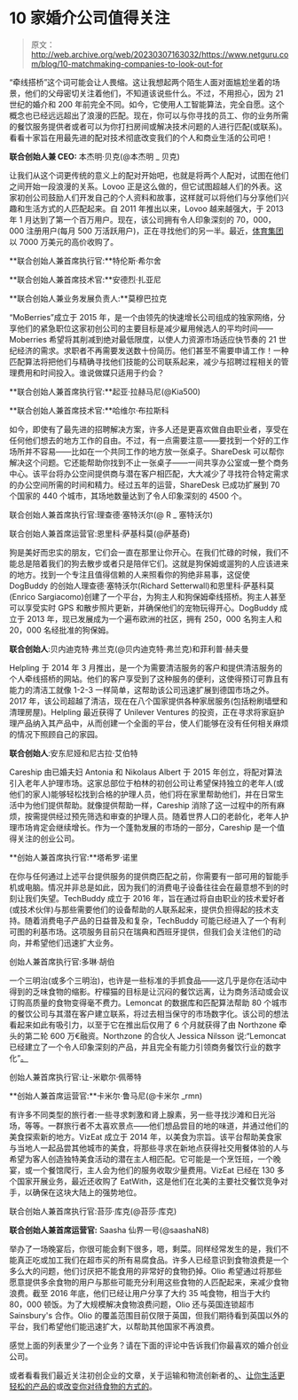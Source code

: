 # 10 家婚介公司值得关注

> 原文：<http://web.archive.org/web/20230307163032/https://www.netguru.com/blog/10-matchmaking-companies-to-look-out-for>

 “牵线搭桥”这个词可能会让人畏缩。这让我想起两个陌生人面对面尴尬坐着的场景，他们的父母密切关注着他们，不知道该说些什么。不过，不用担心，因为 21 世纪的婚介和 200 年前完全不同。如今，它使用人工智能算法，完全自愿。这个概念也已经远远超出了浪漫的匹配。现在，你可以与你寻找的员工、你的业务所需的餐饮服务提供者或者可以为你打扫房间或解决技术问题的人进行匹配(或联系)。看看十家旨在用最先进的配对技术彻底改变我们的个人和商业生活的公司吧！

**联合创始人兼 CEO:** 本杰明·贝克(@本杰明 _ 贝克)

让我们从这个词更传统的意义上的配对开始吧，也就是将两个人配对，试图在他们之间开始一段浪漫的关系。Lovoo 正是这么做的，但它试图超越人们的外表。这家初创公司鼓励人们开发自己的个人资料和故事，这样就可以将他们与分享他们兴趣和生活方式的人匹配起来。自 2011 年推出以来，Lovoo 越来越强大，于 2013 年 1 月达到了第一个百万用户。现在，该公司拥有令人印象深刻的 70，000，000 注册用户(每月 500 万活跃用户)，正在寻找他们的另一半。最近，[体育集团](http://web.archive.org/web/20221007194646/https://www.themeetgroup.com/)以 7000 万美元的高价收购了。

**联合创始人兼首席执行官:**特伦斯·希尔舍

**联合创始人兼首席技术官:**安德烈·扎亚尼

**联合创始人兼业务发展负责人:**莫穆巴拉克

“MoBerries”成立于 2015 年，是一个由领先的快速增长公司组成的独家网络，分享他们的紧急职位这家初创公司的主要目标是减少雇用候选人的平均时间——Moberries 希望将其削减到绝对最低限度，以使人力资源市场适应快节奏的 21 世纪经济的需求。求职者不再需要发送数十份简历。他们甚至不需要申请工作！一种匹配算法将把他们与精确寻找他们技能的公司联系起来，减少与招聘过程相关的管理费用和时间投入。谁说做媒只适用于约会？

**联合创始人兼首席执行官:**起亚·拉赫马尼(@Kia500)

**联合创始人兼首席技术官:**哈维尔·布拉斯科

如今，即使有了最先进的招聘解决方案，许多人还是更喜欢做自由职业者，享受在任何他们想去的地方工作的自由。不过，有一点需要注意——要找到一个好的工作场所并不容易——比如在一个共同工作的地方放一张桌子。ShareDesk 可以帮你解决这个问题。它还能帮助你找到不止一张桌子——一间共享办公室或一整个商务中心。该平台将办公空间提供商与潜在客户相匹配，大大减少了寻找符合特定需求的办公空间所需的时间和精力。经过五年的运营，ShareDesk 已成功扩展到 70 个国家的 440 个城市，其场地数量达到了令人印象深刻的 4500 个。

联合创始人兼首席执行官:理查德·塞特沃尔(@ R _ 塞特沃尔)

联合创始人兼首席运营官:恩里科·萨基科莫(@萨基奇)

狗是美好而忠实的朋友，它们会一直在那里让你开心。在我们忙碌的时候，我们不能总是陪着我们的狗去散步或者只是陪伴它们。这就是狗保姆或遛狗的人应该进来的地方。找到一个专注且值得信赖的人来照看你的狗绝非易事，这促使 DogBuddy 的创始人理查德·塞特沃尔(Richard Setterwall)和恩里科·萨基科莫(Enrico Sargiacomo)创建了一个平台，为狗主人和狗保姆牵线搭桥。狗主人甚至可以享受实时 GPS 和散步照片更新，并确保他们的宠物玩得开心。DogBuddy 成立于 2013 年，现已发展成为一个遍布欧洲的社区，拥有 250，000 名狗主人和 20，000 名经批准的狗保姆。

**联合创始人**:贝内迪克特·弗兰克(@贝内迪克特·弗兰克)和菲利普·赫夫曼

Helpling 于 2014 年 3 月推出，是一个为需要清洁服务的客户和提供清洁服务的个人牵线搭桥的网站。他们的客户享受到了这种服务的便利，这使得预订可靠且有能力的清洁工就像 1-2-3 一样简单，这帮助该公司迅速扩展到德国市场之外。2017 年，该公司超越了清洁，现在在八个国家提供各种家居服务(包括粉刷墙壁和清理房屋)。Helpling 最近获得了 Unilever Ventures 的投资，正在寻求将家庭护理产品纳入其产品中，从而创建一个全面的平台，使人们能够在没有任何相关麻烦的情况下照顾自己的家园。

**联合创始人**:安东尼娅和尼古拉·艾伯特

Careship 由已婚夫妇 Antonia 和 Nikolaus Albert 于 2015 年创立，将配对算法引入老年人护理市场。这家总部位于柏林的初创公司让希望保持独立的老年人(或他们的家人)能够轻松找到合格的护理人员，他们将在家里帮助他们，并在日常生活中为他们提供帮助。就像提供帮助一样，Careship 消除了这一过程中的所有麻烦，按需提供经过预先筛选和审查的护理人员。随着世界人口的老龄化，老年人护理市场肯定会继续增长。作为一个蓬勃发展的市场的一部分，Careship 是一个值得关注的创业公司。

**创始人兼首席执行官:**塔希罗·诺里

在你与任何通过上述平台提供服务的提供商匹配之前，你需要有一部可用的智能手机或电脑。情况并非总是如此，因为我们的消费电子设备往往会在最意想不到的时刻让我们失望。TechBuddy 成立于 2016 年，旨在通过将自由职业的技术爱好者(或技术伙伴)与那些需要他们的设备帮助的人联系起来，提供负担得起的技术支持。随着消费电子产品的日益普及和复杂，TechBuddy 可能已经进入了一个有利可图的利基市场。这项服务目前只在瑞典和西班牙提供，但我们会关注他们的动向，并希望他们迅速扩大业务。

创始人兼首席执行官:多琳·胡伯

一个三明治(或多个三明治)，也许是一些标准的手抓食品——这几乎是你在活动中得到的乏味食物的缩影。柠檬猫的目标是让沉闷的餐饮远离，让为商务活动或会议订购高质量的食物变得毫不费力。Lemoncat 的数据库和匹配算法帮助 80 个城市的餐饮公司与其潜在客户建立联系，将过去相当保守的市场数字化。该公司的想法看起来如此有吸引力，以至于它在推出后仅用了 6 个月就获得了由 Northzone 牵头的第二轮 600 万€融资。Northzone 的合伙人 Jessica Nilsson 说:“Lemoncat 已经建立了一个令人印象深刻的产品，并且完全有能力引领商务餐饮行业的数字化”[。](http://web.archive.org/web/20221007194646/http://northzone.com/announcing-investment-lemoncat/)

创始人兼首席执行官:让-米歇尔·佩蒂特

**创始人兼首席运营官:**卡米尔·鲁马尼(@卡米尔 _rmn)

有许多不同类型的旅行者:一些寻求刺激和肾上腺素，另一些寻找沙滩和日光浴场，等等。一群旅行者不太喜欢景点——他们想品尝目的地的味道，并通过他们的美食探索新的地方。VizEat 成立于 2014 年，以美食为宗旨。该平台帮助美食家与当地人一起品尝其他城市的美食，将那些寻求在新地点获得社交用餐体验的人与希望为客人创造独特美食活动的潜在主人相匹配。它可能是一个烹饪班，一个晚宴，或一个餐馆爬行，主人会为他们的服务收取少量费用。VizEat 已经在 130 多个国家开展业务，最近还收购了 EatWith，这是他们在北美的主要社交餐饮竞争对手，以确保在这块大陆上的强势地位。

联合创始人兼首席执行官:苔莎·库克(@苔莎·库克)

**联合创始人兼首席运营官:** Saasha 仙界一号(@saashaN8)

举办了一场晚宴后，你很可能会剩下很多，嗯，剩菜。同样经常发生的是，我们不能真正吃或加工我们在超市买的所有易腐食品。许多人已经意识到食物浪费是一个多么大的问题，他们讨厌把不能食用的非常好的食物扔掉。Olio 希望通过将那些愿意提供多余食物的用户与那些可能充分利用这些食物的人匹配起来，来减少食物浪费。截至 2016 年底，他们已经让用户分享了大约 35 吨食物，相当于大约 80，000 顿饭。为了大规模解决食物浪费问题，Olio 还与英国连锁超市 Sainsbury's 合作。Olio 的覆盖范围目前仅限于英国，但我们期待看到英国以外的平台，我们希望他们能迅速扩大，以帮助其他国家不再浪费。

感觉上面的列表里少了一个业务？请在下面的评论中告诉我们你最喜欢的婚介创业公司。

或者看看我们最近关注初创企业的文章，关于运输和物流创新者的[、](http://web.archive.org/web/20221007194646/https://www.netguru.com/blog/top-7-transport-and-logistics-innovators-in-berlin)、[让你生活更轻松的产品的](http://web.archive.org/web/20221007194646/https://www.netguru.com/blog/these-8-berlin-startups-will-make-your-life-easier)或[改变你对待食物的方式的](http://web.archive.org/web/20221007194646/https://www.netguru.com/blog/10-startups-that-are-changing-the-way-we-eat)。